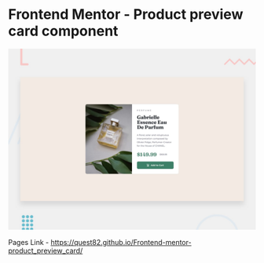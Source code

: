 # Frontend Mentor - Product preview card component

![Design preview for the Product preview card component coding challenge](product-preview-card-component-main/design/desktop-preview.jpg)

Pages Link - https://quest82.github.io/Frontend-mentor-product_preview_card/
